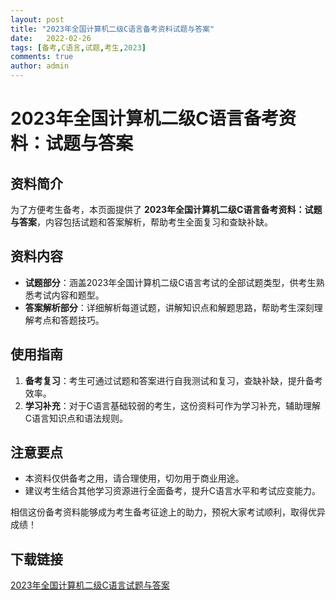 ```yaml
---
layout: post
title: "2023年全国计算机二级C语言备考资料试题与答案"
date:   2022-02-26
tags: [备考,C语言,试题,考生,2023]
comments: true
author: admin
---
```

# 2023年全国计算机二级C语言备考资料：试题与答案

## 资料简介

为了方便考生备考，本页面提供了 **2023年全国计算机二级C语言备考资料：试题与答案**，内容包括试题和答案解析，帮助考生全面复习和查缺补缺。

## 资料内容

- **试题部分**：涵盖2023年全国计算机二级C语言考试的全部试题类型，供考生熟悉考试内容和题型。
- **答案解析部分**：详细解析每道试题，讲解知识点和解题思路，帮助考生深刻理解考点和答题技巧。

## 使用指南

1. **备考复习**：考生可通过试题和答案进行自我测试和复习，查缺补缺，提升备考效率。
2. **学习补充**：对于C语言基础较弱的考生，这份资料可作为学习补充，辅助理解C语言知识点和语法规则。

## 注意要点

- 本资料仅供备考之用，请合理使用，切勿用于商业用途。
- 建议考生结合其他学习资源进行全面备考，提升C语言水平和考试应变能力。

相信这份备考资料能够成为考生备考征途上的助力，预祝大家考试顺利，取得优异成绩！

## 下载链接

[2023年全国计算机二级C语言试题与答案](https://pan.quark.cn/s/aa7e194599d2)